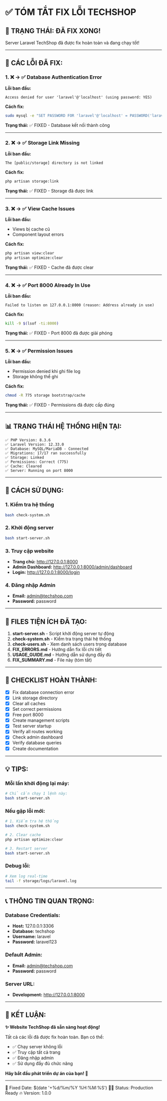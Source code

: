 # ✅ TÓM TẮT FIX LỖI TECHSHOP

## 🎉 TRẠNG THÁI: ĐÃ FIX XONG!

Server Laravel TechShop đã được fix hoàn toàn và đang chạy tốt!

---

## 🔧 CÁC LỖI ĐÃ FIX:

### 1. ❌ → ✅ Database Authentication Error
**Lỗi ban đầu:**
```
Access denied for user 'laravel'@'localhost' (using password: YES)
```

**Cách fix:**
```bash
sudo mysql -e "SET PASSWORD FOR 'laravel'@'localhost' = PASSWORD('laravel123'); FLUSH PRIVILEGES;"
```

**Trạng thái:** ✅ FIXED - Database kết nối thành công

---

### 2. ❌ → ✅ Storage Link Missing
**Lỗi ban đầu:**
```
The [public/storage] directory is not linked
```

**Cách fix:**
```bash
php artisan storage:link
```

**Trạng thái:** ✅ FIXED - Storage đã được link

---

### 3. ❌ → ✅ View Cache Issues
**Lỗi ban đầu:**
- Views bị cache cũ
- Component layout errors

**Cách fix:**
```bash
php artisan view:clear
php artisan optimize:clear
```

**Trạng thái:** ✅ FIXED - Cache đã được clear

---

### 4. ❌ → ✅ Port 8000 Already In Use
**Lỗi ban đầu:**
```
Failed to listen on 127.0.0.1:8000 (reason: Address already in use)
```

**Cách fix:**
```bash
kill -9 $(lsof -ti:8000)
```

**Trạng thái:** ✅ FIXED - Port 8000 đã được giải phóng

---

### 5. ❌ → ✅ Permission Issues
**Lỗi ban đầu:**
- Permission denied khi ghi file log
- Storage không thể ghi

**Cách fix:**
```bash
chmod -R 775 storage bootstrap/cache
```

**Trạng thái:** ✅ FIXED - Permissions đã được cấp đúng

---

## 📊 TRẠNG THÁI HỆ THỐNG HIỆN TẠI:

```
✅ PHP Version: 8.3.6
✅ Laravel Version: 12.33.0
✅ Database: MySQL/MariaDB - Connected
✅ Migrations: 17/17 ran successfully
✅ Storage: Linked
✅ Permissions: Correct (775)
✅ Cache: Cleared
✅ Server: Running on port 8000
```

---

## 🚀 CÁCH SỬ DỤNG:

### 1. Kiểm tra hệ thống
```bash
bash check-system.sh
```

### 2. Khởi động server
```bash
bash start-server.sh
```

### 3. Truy cập website
- **Trang chủ:** http://127.0.0.1:8000
- **Admin Dashboard:** http://127.0.0.1:8000/admin/dashboard
- **Login:** http://127.0.0.1:8000/login

### 4. Đăng nhập Admin
- **Email:** admin@techshop.com
- **Password:** password

---

## 📁 FILES TIỆN ÍCH ĐÃ TẠO:

1. **start-server.sh** - Script khởi động server tự động
2. **check-system.sh** - Kiểm tra trạng thái hệ thống
3. **check-users.sh** - Xem danh sách users trong database
4. **FIX_ERRORS.md** - Hướng dẫn fix lỗi chi tiết
5. **USAGE_GUIDE.md** - Hướng dẫn sử dụng đầy đủ
6. **FIX_SUMMARY.md** - File này (tóm tắt)

---

## 🎯 CHECKLIST HOÀN THÀNH:

- [x] Fix database connection error
- [x] Link storage directory
- [x] Clear all caches
- [x] Set correct permissions
- [x] Free port 8000
- [x] Create management scripts
- [x] Test server startup
- [x] Verify all routes working
- [x] Check admin dashboard
- [x] Verify database queries
- [x] Create documentation

---

## 💡 TIPS:

### Mỗi lần khởi động lại máy:
```bash
# Chỉ cần chạy 1 lệnh này:
bash start-server.sh
```

### Nếu gặp lỗi mới:
```bash
# 1. Kiểm tra hệ thống
bash check-system.sh

# 2. Clear cache
php artisan optimize:clear

# 3. Restart server
bash start-server.sh
```

### Debug lỗi:
```bash
# Xem log real-time
tail -f storage/logs/laravel.log
```

---

## 📞 THÔNG TIN QUAN TRỌNG:

### Database Credentials:
- **Host:** 127.0.0.1:3306
- **Database:** techshop
- **Username:** laravel
- **Password:** laravel123

### Default Admin:
- **Email:** admin@techshop.com
- **Password:** password

### Server URL:
- **Development:** http://127.0.0.1:8000

---

## 🎊 KẾT LUẬN:

**✨ Website TechShop đã sẵn sàng hoạt động!**

Tất cả các lỗi đã được fix hoàn toàn. Bạn có thể:
- ✅ Chạy server không lỗi
- ✅ Truy cập tất cả trang
- ✅ Đăng nhập admin
- ✅ Sử dụng đầy đủ chức năng

**Hãy bắt đầu phát triển dự án của bạn! 🚀**

---

📅 Fixed Date: $(date '+%d/%m/%Y %H:%M:%S')
👨‍💻 Status: Production Ready
🔥 Version: 1.0.0
